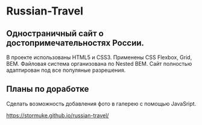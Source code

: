 Russian-Travel
===
Одностраничный сайт о достопримечательностях России.
---
В проекте использованы HTML5 и CSS3. Применены CSS Flexbox, Grid, BEM. Файловая система организована по Nested BEM.
Сайт полностью адаптирован под все популяные разрешения.

Планы по доработке
---
Сделать возможность добавления фото в галерею с помощью JavaSript.

https://stormuke.github.io/russian-travel/
